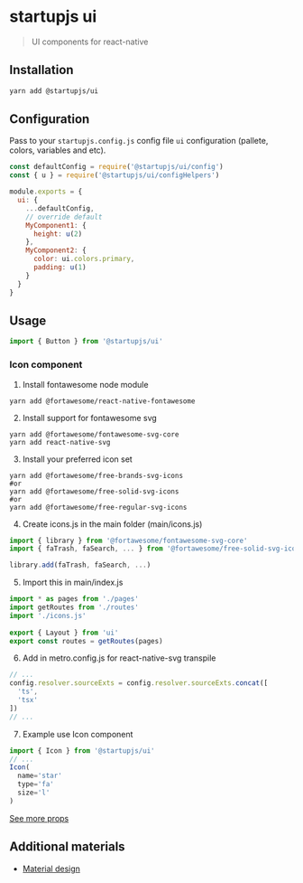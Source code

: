 # startupjs ui
> UI components for react-native

## Installation

```sh
yarn add @startupjs/ui
```

## Configuration
Pass to your `startupjs.config.js` config file `ui` configuration (pallete, colors, variables and etc).

```js
const defaultConfig = require('@startupjs/ui/config')
const { u } = require('@startupjs/ui/configHelpers')

module.exports = {
  ui: {
    ...defaultConfig,
    // override default
    MyComponent1: {
      height: u(2)
    },
    MyComponent2: {
      color: ui.colors.primary,
      padding: u(1)
    }
  }
}
```

## Usage
```js
import { Button } from '@startupjs/ui'
```

### Icon component
1. Install fontawesome node module
```
yarn add @fortawesome/react-native-fontawesome
```

2. Install support for fontawesome svg
```
yarn add @fortawesome/fontawesome-svg-core
yarn add react-native-svg
```

3. Install your preferred icon set
```
yarn add @fortawesome/free-brands-svg-icons
#or
yarn add @fortawesome/free-solid-svg-icons
#or
yarn add @fortawesome/free-regular-svg-icons
```

4. Create icons.js in the main folder (main/icons.js)
```js
import { library } from '@fortawesome/fontawesome-svg-core'
import { faTrash, faSearch, ... } from '@fortawesome/free-solid-svg-icons'

library.add(faTrash, faSearch, ...)
```

5. Import this in main/index.js
```js
import * as pages from './pages'
import getRoutes from './routes'
import './icons.js'
  
export { Layout } from 'ui'
export const routes = getRoutes(pages)
```

6. Add in metro.config.js for react-native-svg transpile
```js
// ...
config.resolver.sourceExts = config.resolver.sourceExts.concat([
  'ts',
  'tsx'
])
// ...
```

7. Example use Icon component
```js
import { Icon } from '@startupjs/ui'
// ...
Icon(
  name='star'
  type='fa'
  size='l'
)
```
[See more props](https://github.com/dmapper/startupjs/blob/ui/packages/ui/components/Icon/index.js#L40)

## Additional materials
- [Material design](https://material.io/design/)
